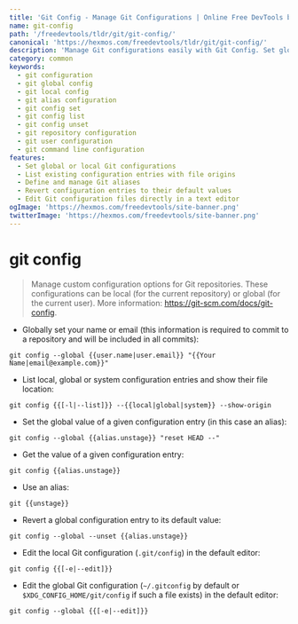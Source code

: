 ```yaml
---
title: 'Git Config - Manage Git Configurations | Online Free DevTools by Hexmos'
name: git-config
path: '/freedevtools/tldr/git/git-config/'
canonical: 'https://hexmos.com/freedevtools/tldr/git/git-config/'
description: 'Manage Git configurations easily with Git Config. Set global and local repository options, edit configurations, and revert to defaults. Free online tool, no registration required.'
category: common
keywords:
  - git configuration
  - git global config
  - git local config
  - git alias configuration
  - git config set
  - git config list
  - git config unset
  - git repository configuration
  - git user configuration
  - git command line configuration
features:
  - Set global or local Git configurations
  - List existing configuration entries with file origins
  - Define and manage Git aliases
  - Revert configuration entries to their default values
  - Edit Git configuration files directly in a text editor
ogImage: 'https://hexmos.com/freedevtools/site-banner.png'
twitterImage: 'https://hexmos.com/freedevtools/site-banner.png'
---
```


# git config

> Manage custom configuration options for Git repositories.
> These configurations can be local (for the current repository) or global (for the current user).
> More information: <https://git-scm.com/docs/git-config>.

- Globally set your name or email (this information is required to commit to a repository and will be included in all commits):

`git config --global {{user.name|user.email}} "{{Your Name|email@example.com}}"`

- List local, global or system configuration entries and show their file location:

`git config {{[-l|--list]}} --{{local|global|system}} --show-origin`

- Set the global value of a given configuration entry (in this case an alias):

`git config --global {{alias.unstage}} "reset HEAD --"`

- Get the value of a given configuration entry:

`git config {{alias.unstage}}`

- Use an alias:

`git {{unstage}}`

- Revert a global configuration entry to its default value:

`git config --global --unset {{alias.unstage}}`

- Edit the local Git configuration (`.git/config`) in the default editor:

`git config {{[-e|--edit]}}`

- Edit the global Git configuration (`~/.gitconfig` by default or `$XDG_CONFIG_HOME/git/config` if such a file exists) in the default editor:

`git config --global {{[-e|--edit]}}`
